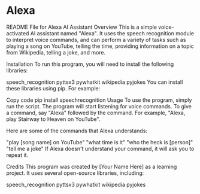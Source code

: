 # Alexa

README File for Alexa AI Assistant
Overview
This is a simple voice-activated AI assistant named "Alexa". It uses the speech recognition module to interpret voice commands, and can perform a variety of tasks such as playing a song on YouTube, telling the time, providing information on a topic from Wikipedia, telling a joke, and more.

Installation
To run this program, you will need to install the following libraries:

speech_recognition
pyttsx3
pywhatkit
wikipedia
pyjokes
You can install these libraries using pip. For example:

Copy code
pip install speechrecognition
Usage
To use the program, simply run the script. The program will start listening for voice commands. To give a command, say "Alexa" followed by the command. For example, "Alexa, play Stairway to Heaven on YouTube".

Here are some of the commands that Alexa understands:

"play [song name] on YouTube"
"what time is it"
"who the heck is [person]"
"tell me a joke"
If Alexa doesn't understand your command, it will ask you to repeat it.

Credits
This program was created by [Your Name Here] as a learning project. It uses several open-source libraries, including:

speech_recognition
pyttsx3
pywhatkit
wikipedia
pyjokes

